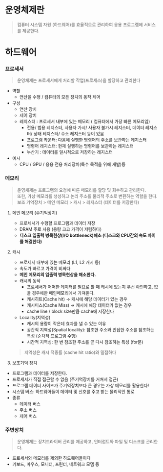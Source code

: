 # 운영체제란

> 컴퓨터 시스템 자원 (하드웨어)를 효율적으로 관리하여 응용 프로그램에 서비스를 제공한다.
> 

# 하드웨어

### 프로세서

> 운영체제는 프로세서에게 처리할 작업(프로세스)을 할당하고 관리한다
> 
- 역할
    - 연산을 수행 / 컴퓨터의 모든 장치의 동작 제어
- 구성
    - 연산 장치
    - 제어 장치
    - 레지스터 : 프로세서 내부에 있는 메모리 ( 컴퓨터에서 가장 빠른 메모리임)
        - 전용/ 범용 레지스터, 사용자 가시/ 사용자 불가시 레지스터, 데이터 레지스터/ 상태 레지스터/ 주소 레지스터 등이 있음
        - 프로그램 카운터: 다음에 실행한 명령어의 주소를 보관하는 레지스터
        - 명령어 레지스터: 현재 실행하는 명령어를 보관하는 레지스터
        - 누산기 : 데이터를 일시적으로 저장하는 레지스터
- 예시
    - CPU / GPU / 응용 전용 처리장치(특수 목적을 위해 개발)등
### 메모리

> 운영체제는 프로그램의 요청에 따른 메모리를 할당 및 회수하고 관리한다.     <br>
또한, 가상 메모리를 생성하고 논리 주소를 물리적 주소로 변환하는 역할을 한다.<br>
보조 기억장치 > 메인 메모리 > 캐시 > 레지스터 (데이터를 저장한다)
> 
1. 메인 메모리 (주기억장치)
    - 프로세서가 수행할 프로그램과 데이터 저장
    - DRAM 주로 사용 (용량 크고 가격이 저렴하다)
    - **디스크 입출력 병목현상(I/O bottleneck)해소 (디스크와 CPU간의 속도 차이를 해결한다)**
2. 캐시 
    - 프로세서 내부에 있는 메모리 (L1, L2 캐시 등)
    - 속도가 빠르고 가격이 비싸다
    - **메인 메모리의 입출력 병목현상을 해소한다.**
    - 캐시의 동작
        - 프로세서가 어떠한 데이터를 필요로 할 때 캐시에 있는지 우선 확인하고, 없을 경우에만 메인메모리에서 가져온다.
        - 캐시히트(Cache hit) → 캐시에 해당 데이터가 있는 경우
        - 캐시미스(Cache Miss) → 캐시에 해당 데이터가 없는 경우
        - cache line / block size만큼 cache에 저장한다
    - Locality(지역성)
        - 캐시의 용량이 작은데 효과를 낼 수 있는 이유
        - 공간적 지역성(Spatial locality): 참조한 주소와 인접한 주소를 참조하는 특성 (순차적 프로그램 수행)
        - 시간적 지역성: 한 번 참조한 주소를 곧 다시 참조하는 특성 (for문)
    
    > 지역성은 캐시 적중률 (cache hit ratio)와 밀접하다
    > 
3. 보조기억 장치
- 프로그램과 데이터를 저장한다.
- 프로세서가 직접 접근할 수 없음 (주기억장치를 거쳐서 접근)
- 프로그램 데이터 사이즈가 주기억장치보다 큰 경우는 가상 메모리를 활용한다!
- 시스템 버스: 하드웨어들이 데이터 및 신호를 주고 받는 물리적인 통로
- 종류
    - 데이터 버스
    - 주소 버스
    - 제어 버스

### 주변장치

> 운영체제는 장치드라이버 관리를 제공하고, 인터럽트와 파일 및 디스크를 관리한다.
> 
- 프로세서와 메모리를 제외한 하드웨어들이다
- 키보드, 마우스, 모니터, 프린터, 네트워크 모뎀 등
